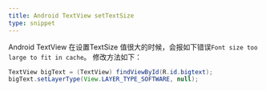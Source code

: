 ```yaml
---
title: Android TextView setTextSize
type: snippet
---
```


Android TextView 在设置TextSize 值很大的时候，会报如下错误`Font size too large to fit in cache`。 修改方法如下：

```java
TextView bigText = (TextView) findViewById(R.id.bigtext);
bigText.setLayerType(View.LAYER_TYPE_SOFTWARE, null);
```